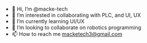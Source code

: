 - 👋 Hi, I’m @macke-tech
- 👀 I’m interested in collaborating with PLC, and UI, UX 
- 🌱 I’m currently learning UI/UX
- 💞️ I’m looking to collaborate on robotics programming
- 📫 How to reach me macketech3@gmail.com

<!---
macke-tech/macke-tech is a ✨ special ✨ repository because its `README.md` (this file) appears on your GitHub profile.
You can click the Preview link to take a look at your changes.
--->
